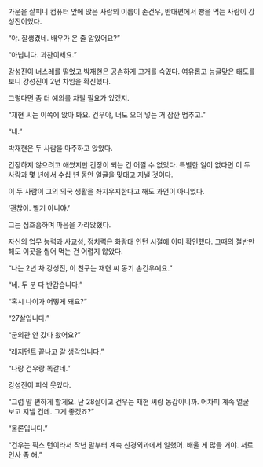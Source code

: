 가운을 살피니 컴퓨터 앞에 앉은 사람의 이름이 손건우, 반대편에서 빵을 먹는 사람이 강성진이었다.

“야. 잘생겼네. 배우가 온 줄 알았어요?”

“아닙니다. 과찬이세요.”

강성진이 너스레를 떨었고 박재현은 공손하게 고개를 숙였다. 여유롭고 능글맞은 태도를 보니 강성진이 2년 차임을 확신했다.

그렇다면 좀 더 예의를 차릴 필요가 있겠지.

“재현 씨는 이쪽에 앉아 봐요. 건우야, 너도 오더 넣는 거 잠깐 멈추고.”

“네.”

박재현은 두 사람을 마주하고 앉았다.

긴장하지 않으려고 애썼지만 긴장이 되는 건 어쩔 수 없었다. 특별한 일이 없다면 이 두 사람과 몇 년에서 수십 년 동안 얼굴을 맞대고 지낼 것이다.

이 두 사람이 그의 의국 생활을 좌지우지한다고 해도 과언이 아니었다.

‘괜찮아. 별거 아니야.’

그는 심호흡하며 마음을 가라앉혔다.

자신의 업무 능력과 사교성, 정치력은 화랑대 인턴 시절에 이미 확인했다. 그때의 절반만 해도 이곳을 씹어 먹는 건 어렵지 않았다.

“나는 2년 차 강성진, 이 친구는 재현 씨 동기 손건우예요.”

“네. 두 분 다 반갑습니다.”

“혹시 나이가 어떻게 돼요?”

“27살입니다.”

“군의관 안 갔다 왔어요?”

“레지던트 끝나고 갈 생각입니다.”

“나랑 건우랑 똑같네.”

강성진이 피식 웃었다.

“그럼 말 편하게 할게요. 난 28살이고 건우는 재현 씨랑 동갑이니까. 어차피 계속 얼굴 보고 지낼 건데. 그게 좋겠죠?”

“물론입니다.”

“건우는 픽스 턴이라서 작년 말부터 계속 신경외과에서 일했어. 배울 게 많을 거야. 서로 인사 좀 해.”